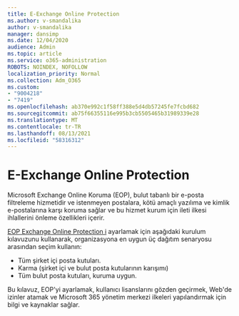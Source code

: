 ```yaml
---
title: E-Exchange Online Protection
ms.author: v-smandalika
author: v-smandalika
manager: dansimp
ms.date: 12/04/2020
audience: Admin
ms.topic: article
ms.service: o365-administration
ROBOTS: NOINDEX, NOFOLLOW
localization_priority: Normal
ms.collection: Adm_O365
ms.custom:
- "9004218"
- "7419"
ms.openlocfilehash: ab370e992c1f58ff388e5d4db57245fe7fcbd682
ms.sourcegitcommit: ab75f66355116e995b3cb5505465b31989339e28
ms.translationtype: MT
ms.contentlocale: tr-TR
ms.lasthandoff: 08/13/2021
ms.locfileid: "58316312"
---
```

# <a name="set-up-exchange-online-protection"></a>E-Exchange Online Protection

Microsoft Exchange Online Koruma (EOP), bulut tabanlı bir e-posta filtreleme hizmetidir ve istenmeyen postalara, kötü amaçlı yazılıma ve kimlik e-postalarına karşı koruma sağlar ve bu hizmet kurum için ileti ilkesi ihlallerini önleme özellikleri içerir.

[EOP Exchange Online Protection i](https://admin.microsoft.com/adminportal/home?#/modernonboarding/setupexchangeonlineprotection) ayarlamak için aşağıdaki kurulum kılavuzunu kullanarak, organizasyona en uygun üç dağıtım senaryosu arasından seçim kullanın:

- Tüm şirket içi posta kutuları.
- Karma (şirket içi ve bulut posta kutularının karışımı)
- Tüm bulut posta kutuları, kuruma uygun.

Bu kılavuz, EOP'yi ayarlamak, kullanıcı lisanslarını gözden geçirmek, Web'de izinler atamak ve Microsoft 365 yönetim merkezi ilkeleri yapılandırmak için bilgi ve kaynaklar sağlar.
